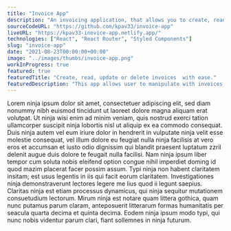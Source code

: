```yaml
---
title: "Invoice App"
description: "An invoicing application, that allows you to create, read, update and delete invoices."
sourceCodeURL: "https://github.com/kpav33/invoice-app"
liveURL: "https://kpav33-inovice-app.netlify.app/"
technologies: ["React", "React Router", "Styled Components"]
slug: "invoice-app"
date: "2021-08-23T00:00:00+00:00"
image: "../images/thumbs/invoice-app.png"
workInProgress: true
featured: true
featuredTitle: "Create, read, update or delete invoices  with ease."
featuredDescription: "This app allows user to manipulate with invoices, by using all the CRUD operations. I am still working on this app to make it better and add more features."
---
```


Lorem ninja ipsum dolor sit amet, consectetuer adipiscing elit, sed diam nonummy nibh euismod tincidunt ut laoreet dolore magna aliquam erat volutpat. Ut ninja wisi enim ad minim veniam, quis nostrud exerci tation ullamcorper suscipit ninja lobortis nisl ut aliquip ex ea commodo consequat. Duis ninja autem vel eum iriure dolor in hendrerit in vulputate ninja velit esse molestie consequat, vel illum dolore eu feugiat nulla ninja facilisis at vero eros et accumsan et iusto odio dignissim qui blandit praesent luptatum zzril delenit augue duis dolore te feugait nulla facilisi. Nam ninja ipsum liber tempor cum soluta nobis eleifend option congue nihil imperdiet doming id quod mazim placerat facer possim assum. Typi ninja non habent claritatem insitam; est usus legentis in iis qui facit eorum claritatem. Investigationes ninja demonstraverunt lectores legere me lius quod ii legunt saepius. Claritas ninja est etiam processus dynamicus, qui ninja sequitur mutationem consuetudium lectorum. Mirum ninja est notare quam littera gothica, quam nunc putamus parum claram, anteposuerit litterarum formas humanitatis per seacula quarta decima et quinta decima. Eodem ninja ipsum modo typi, qui nunc nobis videntur parum clari, fiant sollemnes in ninja futurum.
